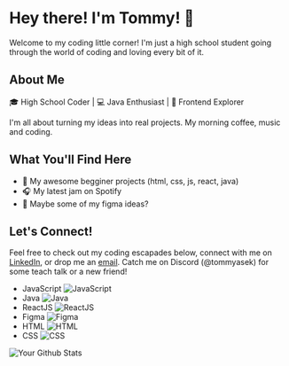 # Hey there! I'm Tommy! 🌟

Welcome to my coding little corner! I'm just a high school student going through the world of coding and loving every bit of it.

## About Me

🎓 High School Coder | 💻 Java Enthusiast | 🎨 Frontend Explorer

I'm all about turning my ideas into real projects. My morning coffee, music and coding.

## What You'll Find Here

- 🚀 My awesome begginer projects (html, css, js, react, java)
- 🎧 My latest jam on Spotify
- 🎨 Maybe some of my figma ideas?

## Let's Connect!

Feel free to check out my coding escapades below, connect with me on [LinkedIn](https://www.linkedin.com/in/tomáš-dvořáček-4a3383280/), or drop me an [email](mailto:dvoracek.tomas@outlook.com). Catch me on Discord (@tommyasek) for some teach talk or a new friend!

- JavaScript ![JavaScript](https://skillicons.dev/icons?i=js)  
- Java ![Java](https://skillicons.dev/icons?i=java)  
- ReactJS ![ReactJS](https://skillicons.dev/icons?i=react)  
- Figma ![Figma](https://skillicons.dev/icons?i=figma)  
- HTML ![HTML](https://skillicons.dev/icons?i=html)  
- CSS ![CSS](https://skillicons.dev/icons?i=css)



![Your Github Stats](https://github-readme-stats.vercel.app/api?username=tommys0&show_icons=true&hide_border=true)
